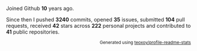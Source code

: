 Joined Github **10** years ago.

Since then I pushed **3240** commits, opened **35** issues, submitted **104** pull requests, received **42** stars across **222** personal projects and contributed to **41** public repositories.

<p align="right"><sub>Generated using <a href="https://github.com/marketplace/actions/profile-readme-stats">teoxoy/profile-readme-stats</a></sub></p>
